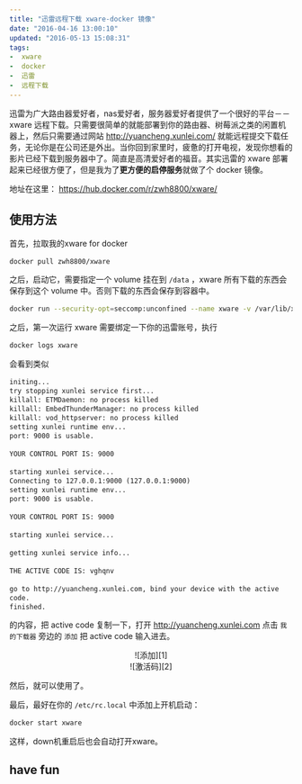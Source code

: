 ```yaml
---
title: "迅雷远程下载 xware-docker 镜像"
date: "2016-04-16 13:00:10"
updated: "2016-05-13 15:08:31"
tags:
-  xware
-  docker
-  迅雷
-  远程下载
---
```



迅雷为广大路由器爱好者，nas爱好者，服务器爱好者提供了一个很好的平台－－xware 远程下载。只需要很简单的就能部署到你的路由器、树莓派之类的闲置机器上，然后只需要通过网站 http://yuancheng.xunlei.com/ 就能远程提交下载任务，无论你是在公司还是外出。当你回到家里时，疲惫的打开电视，发现你想看的影片已经下载到服务器中了。简直是高清爱好者的福音。其实迅雷的 xware 部署起来已经很方便了，但是我为了**更方便的启停服务**就做了个 docker 镜像。

地址在这里： https://hub.docker.com/r/zwh8800/xware/

[](/notename/ "xunlei xware docker image")

## 使用方法

首先，拉取我的xware for docker

```bash
docker pull zwh8800/xware
```

之后，启动它，需要指定一个 volume 挂在到 `/data` ，xware 所有下载的东西会保存到这个 volume 中。否则下载的东西会保存到容器中。

```bash
docker run --security-opt=seccomp:unconfined --name xware -v /var/lib/xware/:/data -d zwh8800/xware
```

之后，第一次运行 xware 需要绑定一下你的迅雷账号，执行

```bash
docker logs xware
```

会看到类似

```
initing...
try stopping xunlei service first...
killall: ETMDaemon: no process killed
killall: EmbedThunderManager: no process killed
killall: vod_httpserver: no process killed
setting xunlei runtime env...
port: 9000 is usable.

YOUR CONTROL PORT IS: 9000

starting xunlei service...
Connecting to 127.0.0.1:9000 (127.0.0.1:9000)
setting xunlei runtime env...
port: 9000 is usable.

YOUR CONTROL PORT IS: 9000

starting xunlei service...

getting xunlei service info...

THE ACTIVE CODE IS: vghqnv

go to http://yuancheng.xunlei.com, bind your device with the active code.
finished.
```
的内容，把 active code 复制一下，打开 http://yuancheng.xunlei.com 点击 `我的下载器` 旁边的 `添加` 把 active code 输入进去。

<center>
![添加][1]
</center>

<center>
![激活码][2]
</center>

然后，就可以使用了。

最后，最好在你的 `/etc/rc.local` 中添加上开机启动：

```bash
docker start xware
```

这样，down机重启后也会自动打开xware。

## have fun

  [1]: /images/dbc5bdf519aa5b3f0d811bddaf2c7794.png
  [2]: /images/e12f3c73089d5f1d46aaf088ee189a22.png
